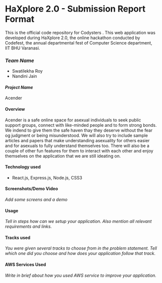 # HaXplore 2.0 - Submission Report Format

This is the official code repository for Codysters . This web application was developed during HaXplore 2.0, 
the online hackathon conducted by Codefest, the annual departmental fest of Computer Science department, IIT BHU Varanasi.

### _Team Name_

* Swatilekha Roy
* Nandini Jain

#### _Project Name_
Acender

#### Overview

Acender is a safe online space for asexual individuals to seek public support groups, connect with like-minded people and to form strong bonds. We indend to give them the safe haven thay they deserve without the fear og judgment or being misunderstood. We will also try to include sample articles and papers that make understanding asexuality for others easier and for asexuals to fully understand themselves too. There will also be a couple of other fun features for them to interact with each other and enjoy themselves on the application that we are still ideating on.

#### Technology used
- React.js, Express.js, Node.js, CSS3

#### Screenshots/Demo Video

_Add some screens and a demo_

#### Usage

_Tell in steps how can we setup your application. Also mention all relevant requirements and links._

#### Tracks used

_You were given several tracks to choose from in the problem statement. Tell which one did you choose and how does your
application follow that track._

#### AWS Services Used

_Write in brief about how you used AWS service to improve your application._




